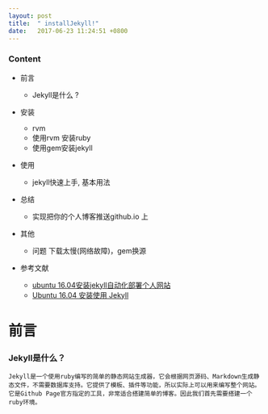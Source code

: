 ```yaml
---
layout: post
title:  " installJekyll!"
date:   2017-06-23 11:24:51 +0800
---
```


### Content

* 前言
    - Jekyll是什么 ?
* 安装
    - rvm
    - 使用rvm 安装ruby
    - 使用gem安装jekyll
* 使用
    - jekyll快速上手, 基本用法
  
* 总结
    - 实现把你的个人博客推送github.io 上
* 其他
    - 问题 下载太慢(网络故障)，gem换源

* 参考文献
    - [ubuntu 16.04安装jekyll自动化部署个人网站](https://xjtushilei.github.io/2017/05/19/jekyllinstall/#/repo)
    - [Ubuntu 16.04 安装使用 Jekyll](http://blog.topspeedsnail.com/archives/7583#/repo)


# 前言

### Jekyll是什么？

```
Jekyll是一个使用ruby编写的简单的静态网站生成器，它会根据网页源码、Markdown生成静态文件，不需要数据库支持。它提供了模板、插件等功能，所以实际上可以用来编写整个网站。它是Github Page官方指定的工具，非常适合搭建简单的博客。因此我们首先需要搭建一个ruby环境。
```



